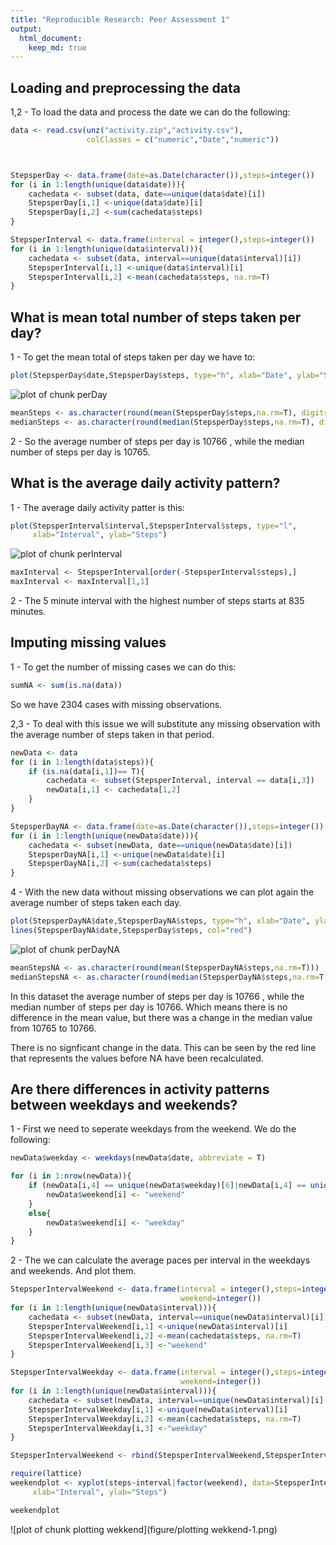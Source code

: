 ```yaml
---
title: "Reproducible Research: Peer Assessment 1"
output: 
  html_document:
    keep_md: true
---
```



## Loading and preprocessing the data

1,2 - To load the data and process the date we can do the following:


```r
data <- read.csv(unz("activity.zip","activity.csv"), 
                 colClasses = c("numeric","Date","numeric"))



StepsperDay <- data.frame(date=as.Date(character()),steps=integer())
for (i in 1:length(unique(data$date))){
    cachedata <- subset(data, date==unique(data$date)[i])
    StepsperDay[i,1] <-unique(data$date)[i]
    StepsperDay[i,2] <-sum(cachedata$steps)
}

StepsperInterval <- data.frame(interval = integer(),steps=integer())
for (i in 1:length(unique(data$interval))){
    cachedata <- subset(data, interval==unique(data$interval)[i])
    StepsperInterval[i,1] <-unique(data$interval)[i]
    StepsperInterval[i,2] <-mean(cachedata$steps, na.rm=T)
}
```

## What is mean total number of steps taken per day?
1 - To get the mean total of steps taken per day we have to:


```r
plot(StepsperDay$date,StepsperDay$steps, type="h", xlab="Date", ylab="Steps")
```

![plot of chunk perDay](figure/perDay-1.png) 

```r
meanSteps <- as.character(round(mean(StepsperDay$steps,na.rm=T), digits = 0))
medianSteps <- as.character(round(median(StepsperDay$steps,na.rm=T), digits=0))
```

2 - So the average number of steps per day is 10766 , while the median number of steps per day is 10765.

## What is the average daily activity pattern?
1 - The average daily activity patter is this:


```r
plot(StepsperInterval$interval,StepsperInterval$steps, type="l",
     xlab="Interval", ylab="Steps")
```

![plot of chunk perInterval](figure/perInterval-1.png) 

```r
maxInterval <- StepsperInterval[order(-StepsperInterval$steps),]
maxInterval <- maxInterval[1,1]
```

2 - The 5 minute interval with the highest number of steps starts at 835
minutes.

## Imputing missing values
1 - To get the number of missing cases we can do this:


```r
sumNA <- sum(is.na(data))
```
So we have 2304 cases with missing observations.

2,3 - To deal with this issue we will substitute any missing observation with the average number of steps 
taken in that period.


```r
newData <- data
for (i in 1:length(data$steps)){
    if (is.na(data[i,1])== T){
        cachedata <- subset(StepsperInterval, interval == data[i,3])
        newData[i,1] <- cachedata[1,2]
    }
}

StepsperDayNA <- data.frame(date=as.Date(character()),steps=integer())
for (i in 1:length(unique(newData$date))){
    cachedata <- subset(newData, date==unique(newData$date)[i])
    StepsperDayNA[i,1] <-unique(newData$date)[i]
    StepsperDayNA[i,2] <-sum(cachedata$steps)
}
```

4 - With the new data without missing observations we can plot again the average number of steps taken each day.


```r
plot(StepsperDayNA$date,StepsperDayNA$steps, type="h", xlab="Date", ylab="Steps")
lines(StepsperDayNA$date,StepsperDay$steps, col="red")
```

![plot of chunk perDayNA](figure/perDayNA-1.png) 

```r
meanStepsNA <- as.character(round(mean(StepsperDayNA$steps,na.rm=T)))
medianStepsNA <- as.character(round(median(StepsperDayNA$steps,na.rm=T), digits=0))
```
In this dataset the average number of steps per day is 10766 , while the median number of steps per day is 10766. Which means there is no difference in the mean value, but there was a change in the median value from 10765 to 10766.

There is no signficant change in the data. This can be seen by the red line that represents the values before NA have been recalculated.

## Are there differences in activity patterns between weekdays and weekends?
1 - First we need to seperate weekdays from the weekend. We do the following:


```r
newData$weekday <- weekdays(newData$date, abbreviate = T)

for (i in 1:nrow(newData)){
    if (newData[i,4] == unique(newData$weekday)[6]|newData[i,4] == unique(newData$weekday)[7]){
        newData$weekend[i] <- "weekend"
    }
    else{
        newData$weekend[i] <- "weekday"
    }
}
```

2 - The we can calculate the average paces per interval in the weekdays and weekends. And plot them.


```r
StepsperIntervalWeekend <- data.frame(interval = integer(),steps=integer(),
                                      weekend=integer())
for (i in 1:length(unique(newData$interval))){
    cachedata <- subset(newData, interval==unique(newData$interval)[i])
    StepsperIntervalWeekend[i,1] <-unique(newData$interval)[i]
    StepsperIntervalWeekend[i,2] <-mean(cachedata$steps, na.rm=T)
    StepsperIntervalWeekend[i,3] <-"weekend"
}

StepsperIntervalWeekday <- data.frame(interval = integer(),steps=integer(),
                                      weekend=integer())
for (i in 1:length(unique(newData$interval))){
    cachedata <- subset(newData, interval==unique(newData$interval)[i] & weekend=="weekday")
    StepsperIntervalWeekday[i,1] <-unique(newData$interval)[i]
    StepsperIntervalWeekday[i,2] <-mean(cachedata$steps, na.rm=T)
    StepsperIntervalWeekday[i,3] <-"weekday"
}

StepsperIntervalWeekend <- rbind(StepsperIntervalWeekend,StepsperIntervalWeekday)

require(lattice)
weekendplot <- xyplot(steps~interval|factor(weekend), data=StepsperIntervalWeekend, type="l",
     xlab="Interval", ylab="Steps")

weekendplot
```

![plot of chunk plotting wekkend](figure/plotting wekkend-1.png) 



